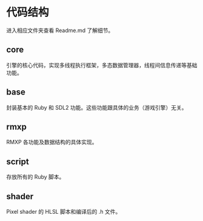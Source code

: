 # 代码结构
进入相应文件夹查看 Readme.md 了解细节。

## core
引擎的核心代码，实现多线程执行框架，多态数据管理器，线程间信息传递等基础功能。

## base
封装基本的 Ruby 和 SDL2 功能。这些功能跟具体的业务（游戏引擎）无关。

## rmxp
RMXP 各功能及数据结构的具体实现。

## script
存放所有的 Ruby 脚本。

## shader
Pixel shader 的 HLSL 脚本和编译后的 .h 文件。